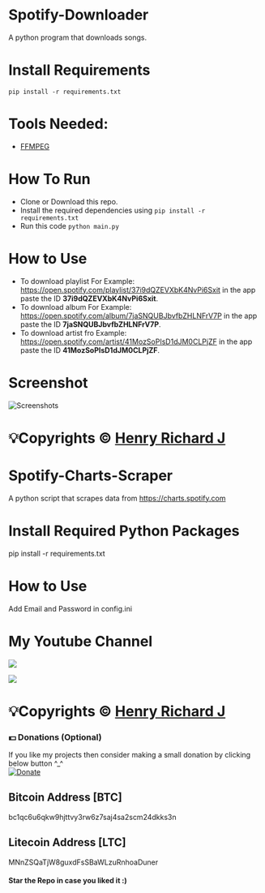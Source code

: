 # Spotify-Downloader
A python program that downloads songs.

# Install Requirements
<code>pip install -r requirements.txt</code>

# Tools Needed:
* [FFMPEG](https://www.gyan.dev/ffmpeg/builds/) 

# How To Run
* Clone or Download this repo.
* Install the required dependencies using <code>pip install -r requirements.txt</code>
* Run this code <code>python main.py</code>

# How to Use
* To download playlist For Example: https://open.spotify.com/playlist/37i9dQZEVXbK4NvPi6Sxit in the app paste the ID **37i9dQZEVXbK4NvPi6Sxit**.
* To download album For Example: https://open.spotify.com/album/7jaSNQUBJbvfbZHLNFrV7P in the app paste the ID **7jaSNQUBJbvfbZHLNFrV7P**.
* To download artist fro Example: https://open.spotify.com/artist/41MozSoPIsD1dJM0CLPjZF in the app paste the ID **41MozSoPIsD1dJM0CLPjZF**.

# Screenshot
![Screenshots](https://user-images.githubusercontent.com/68910039/210998286-de82d409-e477-4945-94c5-c6a32220e308.jpg)

# 💡Copyrights © [Henry Richard J](https://github.com/henry-richard7)

# Spotify-Charts-Scraper
A python script that scrapes data from https://charts.spotify.com

# Install Required Python Packages
pip install -r requirements.txt

# How to Use
Add Email and Password in config.ini

# My Youtube Channel
[![](https://img.shields.io/badge/Subscribe-red?style=for-the-badge&logo=YouTube)](https://www.youtube.com/channel/UCVGasc5jr45eZUpZNHvbtWQ)

[![](https://img.shields.io/youtube/channel/subscribers/UCVGasc5jr45eZUpZNHvbtWQ?style=social)](https://www.youtube.com/channel/UCVGasc5jr45eZUpZNHvbtWQ)

# 💡Copyrights © [Henry Richard J](https://github.com/henry-richard7)

### 💵 Donations (Optional)
If you like my projects then consider making a small donation by clicking below button ^_^
<br/>
[![Donate](https://img.shields.io/badge/Donate-PayPal-blue.svg)](https://www.paypal.com/paypalme/henryrics)

## Bitcoin Address [BTC]
bc1qc6u6qkw9hjttvy3rw6z7saj4sa2scm24dkks3n

## Litecoin Address [LTC]
MNnZSQaTjW8guxdFsSBaWLzuRnhoaDuner

#### Star the Repo in case you liked it :)
